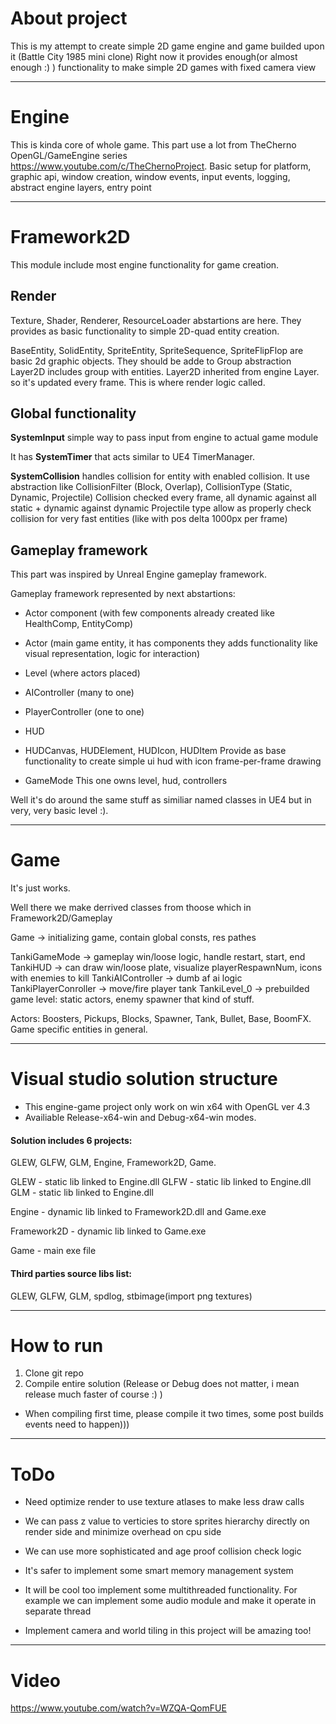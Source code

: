 # About project
This is my attempt to create simple 2D game engine and game builded upon it (Battle City 1985 mini clone)
Right now it provides enough(or almost enough :) ) functionality to make simple 2D games with fixed camera view



_____
# Engine

This is kinda core of whole game. This part use a lot from TheCherno OpenGL/GameEngine series https://www.youtube.com/c/TheChernoProject.
Basic setup for platform, graphic api, window creation, window events, input events, logging, abstract engine layers, entry point



_____
# Framework2D

This module include most engine functionality for game creation.


## Render
Texture, Shader, Renderer, ResourceLoader abstartions are here. They provides as basic functionality to simple 2D-quad entity creation.

BaseEntity, SolidEntity, SpriteEntity, SpriteSequence, SpriteFlipFlop are basic 2d graphic objects. They should be adde to Group abstraction
Layer2D includes group with entities. Layer2D inherited from engine Layer. so it's updated every frame. This is where render logic called.


## Global functionality
**SystemInput** simple way to pass input from engine to actual game module

It has **SystemTimer** that acts similar to UE4 TimerManager.

**SystemCollision** handles collision for entity with enabled collision.
It use abstraction like CollisionFilter (Block, Overlap), CollisionType (Static, Dynamic, Projectile)
Collision checked every frame, all dynamic against all static + dynamic against dynamic
Projectile type allow as properly check collision for very fast entities (like with pos delta 1000px per frame)


## Gameplay framework

This part was inspired by Unreal Engine gameplay framework. 

Gameplay framework represented by next abstartions:

- Actor component (with few components already created like  HealthComp, EntityComp)
- Actor (main game entity, it has components they adds functionality like visual representation, logic for interaction)
- Level (where actors placed)

- AIController (many to one)
- PlayerController (one to one)

- HUD
- HUDCanvas, HUDElement, HUDIcon, HUDItem
Provide as base functionality to create simple ui hud with icon frame-per-frame drawing

- GameMode 
This one owns level, hud, controllers

Well it's do around the same stuff as similiar named classes in UE4 but in very, very basic level :).


_____
# Game

It's just works.

Well there we make derrived classes from thoose which in Framework2D/Gameplay

Game -> initializing game, contain global consts, res pathes

TankiGameMode -> gameplay win/loose logic, handle restart, start, end
TankiHUD -> can draw win/loose plate, visualize playerRespawnNum, icons with enemies to kill
TankiAIController -> dumb af ai logic
TankiPlayerConroller -> move/fire player tank
TankiLevel_0 -> prebuilded game level: static actors, enemy spawner that kind of stuff.

Actors:
	Boosters, Pickups, Blocks, Spawner, Tank, Bullet, Base, BoomFX. Game specific entities in general.


_____
# Visual studio solution structure

- This engine-game project only work on win x64 with OpenGL ver 4.3
- Availiable Release-x64-win and Debug-x64-win modes.

####  Solution includes 6 projects:
GLEW, GLFW, GLM, Engine, Framework2D, Game.

GLEW - static lib linked to Engine.dll
GLFW - static lib linked to Engine.dll
GLM - static lib linked to Engine.dll

Engine - dynamic lib linked to Framework2D.dll and Game.exe

Framework2D - dynamic lib linked to Game.exe

Game - main exe file

#### Third parties source libs list:

GLEW, GLFW, GLM, spdlog, stbimage(import png textures)

_____
# How to run
1. Clone git repo
2. Compile entire solution (Release or Debug does not matter, i mean release much faster of course :) )
* When compiling first time, please compile it two times, some post builds events need to happen)))

_____
# ToDo

- Need optimize render to use texture atlases to make less draw calls
- We can pass z value to verticies to store sprites hierarchy directly on render side and minimize overhead on cpu side

- We can use more sophisticated and age proof collision check logic

- It's safer to implement some smart memory management system

- It will be cool too implement some multithreaded functionality. For example we can implement some audio module and make it operate in separate thread

- Implement camera and world tiling in this project will be amazing too!

_____
# Video

https://www.youtube.com/watch?v=WZQA-QomFUE
